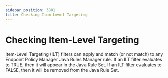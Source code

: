 ```yaml
---
sidebar_position: 3801
title: Checking Item-Level Targeting
---
```


# Checking Item-Level Targeting

Item-Level Targeting (ILT) filters can apply and match (or not match) to any Endpoint Policy Manager Java Rules Manager rule. If an ILT filter evaluates to TRUE, then it will appear in the Java Rule Set. If an ILT filter evaluates to FALSE, then it will be removed from the Java Rule Set.